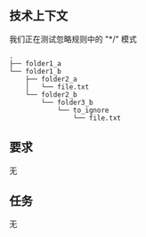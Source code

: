 ## 技术上下文

我们正在测试忽略规则中的 "*/" 模式

```
.
├── folder1_a
└── folder1_b
    ├── folder2_a
    │   └── file.txt
    └── folder2_b
        └── folder3_b
            └── to_ignore
                └── file.txt

```

## 要求

无

## 任务

无